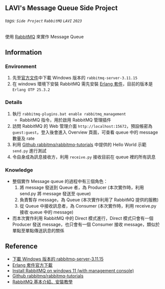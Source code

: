 ## LAVI's Message Queue Side Project
###### tags: `Side Project` `RabbitMQ` `LAVI` `2023` 
使用 [RabbitMQ](https://www.rabbitmq.com/) 來實作 Message Queue 

## Information
### Environment
1. 先至[官方文件](https://www.rabbitmq.com/install-windows.html)中下載 Windows 版本的 `rabbitmq-server-3.11.15`
2. 在 windows 環境下安裝 RabbitMQ 需先安裝 [Erlang 套件](https://www.erlang.org/downloads)，目前的版本是 `Erlang OTP 25.3.2`

### Details
1. 執行 `rabbitmq-plugins.bat enable rabbitmq_management`
    - RabbitMQ 指令，用於啟用 RabbitMQ 管理插件
2. 訪問 RabbitMQ 的 Web 管理介面 `http://localhost:15672`，預設帳密為 `guest:guest`，登入後會進入 Overview 頁面，可查看 queue 中的 message 數量及 rate
3. 利用 [Github rabbitmq/rabbitmq-tutorials](https://github.com/rabbitmq/rabbitmq-tutorials/tree/main/python) 中提供的 Hello World 示範 `send.py` 進行測試
4. 令自身成為訊息接收方，利用 `receive.py` 接收目前在 queue 裡的所有訊息

### Knowledge
- 整個實作 Message queue 的過程中有三個角色：
  1. 將 message 發送到 Queue 者，為 Producer (本次實作時，利用 send.py 將 message 發送至 queue)
  2. 負責暫存 message，為 Queue (本次實作利用了 RabbitMQ 提供的服務)
  3. 從 Queue 中接收訊息者，為 Consumer (本次實作時，利用 receive.py 接收 queue 中的 message)
- 而本次實作利用 RabbitMQ 中的 Direct 模式進行，Direct 模式只會有一個 Producer 發送 message，也只會有一個 Consumer 接收 message，類似於單點至單點傳送訊息的關係

## Reference
- [下載 Windows 版本的 rabbitmq-server-3.11.15](https://www.rabbitmq.com/install-windows.html)
- [Erlang 套件官方下載](https://www.erlang.org/downloads)
- [Install RabbitMQ on windows 11 (with management console)](https://www.youtube.com/watch?v=9-RiNlhzHek)
- [Github rabbitmq/rabbitmq-tutorials](https://github.com/rabbitmq/rabbitmq-tutorials/tree/main/python)
- [RabbitMQ 基本介紹、安裝教學](https://kucw.github.io/blog/2020/11/rabbitmq/)

<!-- 自從寫作品集的時候發現當初過程紀錄和截圖都太糊ㄌ...
以至於未來整理的時候很頭疼
這次學乖了，寫好的當下就要仔細寫好紀錄，未來的自己會感謝你 QQ -->

